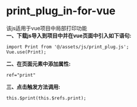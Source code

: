# print_plug_in-for-vue
该js适用于vue项目中局部打印功能  
**一、下载js导入到项目中并在vue页面中引入如下语句:**  
```
import Print from '@/assets/js/print_plug.js';  
Vue.use(Print);  
```
**二、在页面元素中添加属性:**  
```
ref="print"  
```
**三、点击触发方法调用:**  
```
this.$print(this.$refs.print);  
```

